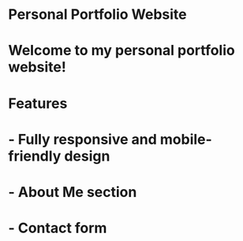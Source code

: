 # Personal Portfolio Website
# Welcome to my personal portfolio website!

# Features
# -  Fully responsive and mobile-friendly design
# -  About Me section
# -  Contact form
